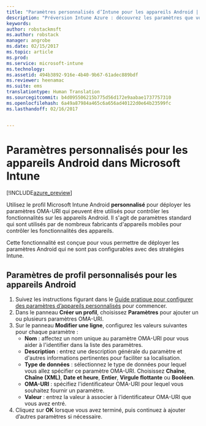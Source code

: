 ```yaml
---
title: "Paramètres personnalisés d’Intune pour les appareils Android | Préversion Intune Azure | Microsoft Docs"
description: "Préversion Intune Azure : découvrez les paramètres que vous pouvez utiliser dans un profil personnalisé Android."
keywords: 
author: robstackmsft
ms.author: robstack
manager: angrobe
ms.date: 02/15/2017
ms.topic: article
ms.prod: 
ms.service: microsoft-intune
ms.technology: 
ms.assetid: 494b3892-916e-4b40-9b67-61adec889bdf
ms.reviewer: heenamac
ms.suite: ems
translationtype: Human Translation
ms.sourcegitcommit: b4d095506215b775d56d172e9aabae1737757310
ms.openlocfilehash: 6a49a87984a465c6a656ad40122d0e64b23599fc
ms.lasthandoff: 02/16/2017


---
```


# <a name="custom-settings-for-android-devices-in-microsoft-intune"></a>Paramètres personnalisés pour les appareils Android dans Microsoft Intune

[!INCLUDE[azure_preview](../includes/azure_preview.md)]

Utilisez le profil Microsoft Intune Android **personnalisé** pour déployer les paramètres OMA-URI qui peuvent être utilisés pour contrôler les fonctionnalités sur les appareils Android. Il s'agit de paramètres standard qui sont utilisés par de nombreux fabricants d'appareils mobiles pour contrôler les fonctionnalités des appareils.

Cette fonctionnalité est conçue pour vous permettre de déployer les paramètres Android qui ne sont pas configurables avec des stratégies Intune.

## <a name="custom-profile-settings-for-android-devices"></a>Paramètres de profil personnalisés pour les appareils Android

1. Suivez les instructions figurant dans le [Guide pratique pour configurer des paramètres d’appareils personnalisés](how-to-configure-custom-settings.md) pour commencer.
2. Dans le panneau **Créer un profil**, choisissez **Paramètres** pour ajouter un ou plusieurs paramètres OMA-URI.
3. Sur le panneau **Modifier une ligne**, configurez les valeurs suivantes pour chaque paramètre :
    - **Nom** : affectez un nom unique au paramètre OMA-URI pour vous aider à l'identifier dans la liste des paramètres.
    - **Description** : entrez une description générale du paramètre et d'autres informations pertinentes pour faciliter sa localisation.
    - **Type de données** : sélectionnez le type de données pour lequel vous allez spécifier ce paramètre OMA-URI. Choisissez **Chaîne**, **Chaîne (XML)**, **Date et heure**, **Entier**, **Virgule flottante** ou **Booléen**.
    - **OMA-URI** : spécifiez l'identificateur OMA-URI pour lequel vous souhaitez fournir un paramètre.
    - **Valeur** : entrez la valeur à associer à l’identificateur OMA-URI que vous avez entré.
4. Cliquez sur **OK** lorsque vous avez terminé, puis continuez à ajouter d’autres paramètres si nécessaire.

